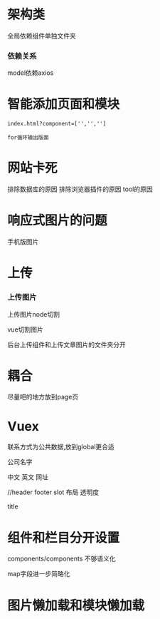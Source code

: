 # 架构类

全局依赖组件单独文件夹

### 依赖关系

model依赖axios


# 智能添加页面和模块

```
index.html?component=['','','']

for循环输出版面
```

# 网站卡死

排除数据库的原因
排除浏览器插件的原因
tool的原因

# 响应式图片的问题
手机版图片

# 上传
### 上传图片

上传图片node切割

vue切割图片

后台上传组件和上传文章图片的文件夹分开

# 耦合

尽量吧的地方放到page页

# Vuex 

联系方式为公共数据,放到global更合适 

公司名字

中文 英文 网址

//header footer slot 布局  透明度

title


# 组件和栏目分开设置

components/components 不够语义化

map字段进一步简略化



# 图片懒加载和模块懒加载